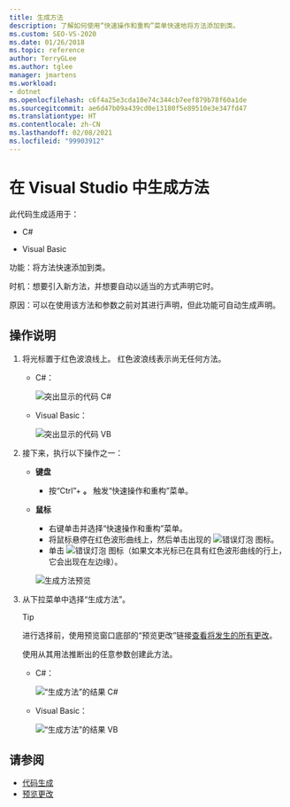 ```yaml
---
title: 生成方法
description: 了解如何使用“快速操作和重构”菜单快速地将方法添加到类。
ms.custom: SEO-VS-2020
ms.date: 01/26/2018
ms.topic: reference
author: TerryGLee
ms.author: tglee
manager: jmartens
ms.workload:
- dotnet
ms.openlocfilehash: c6f4a25e3cda10e74c344cb7eef879b78f60a1de
ms.sourcegitcommit: ae6d47b09a439cd0e13180f5e89510e3e347fd47
ms.translationtype: HT
ms.contentlocale: zh-CN
ms.lasthandoff: 02/08/2021
ms.locfileid: "99903912"
---
```

# <a name="generate-a-method-in-visual-studio"></a>在 Visual Studio 中生成方法

此代码生成适用于：

- C#

- Visual Basic

功能：将方法快速添加到类。

时机：想要引入新方法，并想要自动以适当的方式声明它时。

原因：可以在使用该方法和参数之前对其进行声明，但此功能可自动生成声明。

## <a name="how-to"></a>操作说明

1. 将光标置于红色波浪线上。 红色波浪线表示尚无任何方法。

   - C#：

       ![突出显示的代码 C#](media/method-highlight-cs.png)

   - Visual Basic：

       ![突出显示的代码 VB](media/method-highlight-vb.png)

2. 接下来，执行以下操作之一：

   - **键盘**
      - 按“Ctrl”+ **。** 触发“快速操作和重构”菜单。
   - **鼠标**
      - 右键单击并选择“快速操作和重构”菜单。
      - 将鼠标悬停在红色波形曲线上，然后单击出现的 ![错误灯泡](media/error-bulb.png) 图标。
      - 单击 ![错误灯泡](media/error-bulb.png) 图标（如果文本光标已在具有红色波形曲线的行上，它会出现在左边缘）。

      ![生成方法预览](media/method-preview-cs.png)

3. 从下拉菜单中选择“生成方法”。

   > [!TIP]
   > 进行选择前，使用预览窗口底部的“预览更改”链接[查看将发生的所有更改](../../ide/preview-changes.md)。

   使用从其用法推断出的任意参数创建此方法。

   - C#：

       ![“生成方法”的结果 C#](media/method-result-cs.png)

   - Visual Basic：

       ![“生成方法”的结果 VB](media/method-result-vb.png)

## <a name="see-also"></a>请参阅

- [代码生成](../code-generation-in-visual-studio.md)
- [预览更改](../../ide/preview-changes.md)
